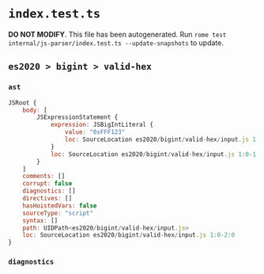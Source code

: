 # `index.test.ts`

**DO NOT MODIFY**. This file has been autogenerated. Run `rome test internal/js-parser/index.test.ts --update-snapshots` to update.

## `es2020 > bigint > valid-hex`

### `ast`

```javascript
JSRoot {
	body: [
		JSExpressionStatement {
			expression: JSBigIntLiteral {
				value: "0xFFF123"
				loc: SourceLocation es2020/bigint/valid-hex/input.js 1:0-1:9
			}
			loc: SourceLocation es2020/bigint/valid-hex/input.js 1:0-1:9
		}
	]
	comments: []
	corrupt: false
	diagnostics: []
	directives: []
	hasHoistedVars: false
	sourceType: "script"
	syntax: []
	path: UIDPath<es2020/bigint/valid-hex/input.js>
	loc: SourceLocation es2020/bigint/valid-hex/input.js 1:0-2:0
}
```

### `diagnostics`

```

```
